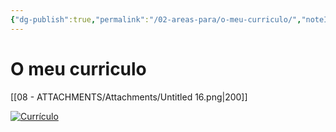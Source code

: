 ```yaml
---
{"dg-publish":true,"permalink":"/02-areas-para/o-meu-curriculo/","noteIcon":""}
---
```


# O meu curriculo

[[08 - ATTACHMENTS/Attachments/Untitled 16.png|200]]

[![Currículo](08%20-%20ATTACHMENTS/Attachments/Untitled%2016.png|200)](O%20meu%20curriculo/Untitled%2016.png)
